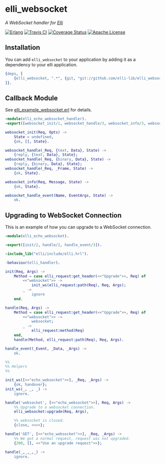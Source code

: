 # elli_websocket

*A WebSocket handler for [Elli](https://github.com/elli-lib/elli)*

[![Erlang][erlang badge]][erlang downloads]
[![Travis CI][travis badge]][travis builds]
[![Coverage Status][coveralls badge]][coveralls link]
[![Apache License][license badge]](LICENSE)

[erlang badge]: https://img.shields.io/badge/erlang-%E2%89%A518.0-red.svg
[erlang downloads]: http://www.erlang.org/downloads
[travis builds]: https://travis-ci.org/elli-lib/elli_websocket
[travis badge]: https://travis-ci.org/elli-lib/elli_websocket.svg
[coveralls badge]: https://coveralls.io/repos/github/elli-lib/elli_websocket/badge.svg?branch=develop
[coveralls link]: https://coveralls.io/github/elli-lib/elli_websocket?branch=develop
[license badge]: https://img.shields.io/badge/license-Apache%202.0-blue.svg


## Installation

You can add `elli_websocket` to your application by adding it as a dependency to your elli
application.

```erlang
{deps, [
    {elli_websocket, ".*", {git, "git://github.com/elli-lib/elli_websocket.git", {branch, "master"}}}
]}.
```


## Callback Module

See [elli_example_websocket.erl](./src/elli_example_websocket.erl) for details.

```erlang
-module(elli_echo_websocket_handler).
-export([websocket_init/1, websocket_handle/3, websocket_info/3, websocket_handle_event/3]).

websocket_init(Req, Opts) ->
    State = undefined,
    {ok, [], State}.

websocket_handle(_Req, {text, Data}, State) ->
    {reply, {text, Data}, State};
websocket_handle(_Req, {binary, Data}, State) ->
    {reply, {binary, Data}, State};
websocket_handle(_Req, _Frame, State) ->
    {ok, State}.

websocket_info(Req, Message, State) ->
    {ok, State}.

websocket_handle_event(Name, EventArgs, State) ->
    ok.
```


## Upgrading to WebSocket Connection

This is an example of how you can upgrade to a WebSocket connection.

```erlang
-module(elli_echo_websocket).

-export([init/2, handle/2, handle_event/3]).

-include_lib("elli/include/elli.hrl").

-behaviour(elli_handler).

init(Req, Args) ->
    Method = case elli_request:get_header(<<"Upgrade">>, Req) of
        <<"websocket">> ->
            init_ws(elli_request:path(Req), Req, Args);
        _ ->
            ignore
    end.

handle(Req, Args) ->
    Method = case elli_request:get_header(<<"Upgrade">>, Req) of
        <<"websocket">> ->
            websocket;
        _ ->
            elli_request:method(Req)
    end,
    handle(Method, elli_request:path(Req), Req, Args).

handle_event(_Event, _Data, _Args) ->
    ok.

%%
%% Helpers
%%

init_ws([<<"echo_websocket">>], _Req, _Args) ->
    {ok, handover};
init_ws(_, _, _) ->
    ignore.

handle('websocket', [<<"echo_websocket">>], Req, Args) ->
    %% Upgrade to a websocket connection.
    elli_websocket:upgrade(Req, Args),

    %% websocket is closed.
    {close, <<>>};

handle('GET', [<<"echo_websocket">>], _Req, _Args) ->
    %% We got a normal request, request was not upgraded.
    {200, [], <<"Use an upgrade request">>};

handle(_,_,_,_) ->
    ignore.
```
